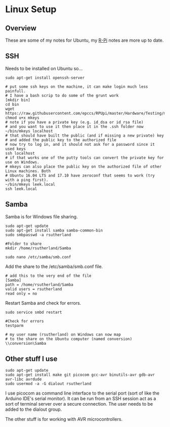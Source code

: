 # Linux Setup

## Overview

These are some of my notes for Ubuntu, my [R-Pi] notes are more up to date.

[R-Pi]: https://github.com/epccs/RPUpi/blob/master/Hardware/Testing/linux.md


## SSH

Needs to be installed on Ubuntu so...

```
sudo apt-get install openssh-server

# put some ssh keys on the machine, it can make login much less painfull.
# I have a bash scrip to do some of the grunt work
[mkdir bin]
cd bin
wget https://raw.githubusercontent.com/epccs/RPUpi/master/Hardware/Testing/mkeys
chmod u+x mkeys
# note if you have a private key (e.g. id_dsa or id_rsa file) 
# and you want to use it then place it in the .ssh folder now
~/bin/mkeys localhost
# that should have built the public (and if missing a new private) key 
# and added the public key to the authorized file 
# now try to log in, and it should not ask for a password since it used keys
ssh localhost
# if that works one of the putty tools can convert the private key for use on Windows.
# mkeys can also place the public key on the authorized file of other Linux machines. Both   
# Ubuntu 16.04 LTS and 17.10 have zeroconf that seems to work (try with a ping first).
~/bin/mkeys leek.local
ssh leek.local
```

## Samba

Samba is for Windows file sharing.

```
sudo apt-get update
sudo apt-get install samba samba-common-bin
sudo smbpasswd -a rsutherland

#Folder to share
mkdir /home/rsutherland/Samba

sudo nano /etc/samba/smb.conf
```

Add the share to the /etc/samba/smb.conf file.

```
# add this to the very end of the file
[Samba]
path = /home/rsutherland/Samba
valid users = rsutherland
read only = no
```

Restart Samba and check for errors.

```
sudo service smbd restart

#Check for errors
testparm

# my user name (rsutherland) on Windows can now map 
# to the share on the Ubuntu computer (named conversion)
\\conversion\Samba
```

## Other stuff I use

```
sudo apt-get update
sudo apt-get install make git picocom gcc-avr binutils-avr gdb-avr avr-libc avrdude
sudo usermod -a -G dialout rsutherland
```

I use picocom as command line interface to the serial port (sort of like the Arduino IDE's serial monitor). It can be run from an SSH session act as a sort of terminal server over a secure connection. The user needs to be added to the dialout group.

The other stuff is for working with AVR microcontrollers.